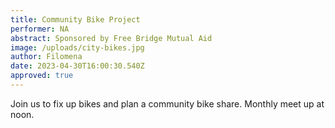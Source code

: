 ```yaml
---
title: Community Bike Project
performer: NA
abstract: Sponsored by Free Bridge Mutual Aid
image: /uploads/city-bikes.jpg
author: Filomena
date: 2023-04-30T16:00:30.540Z
approved: true
---
```

J﻿oin us to fix up bikes and plan a community bike share. Monthly meet up at noon.